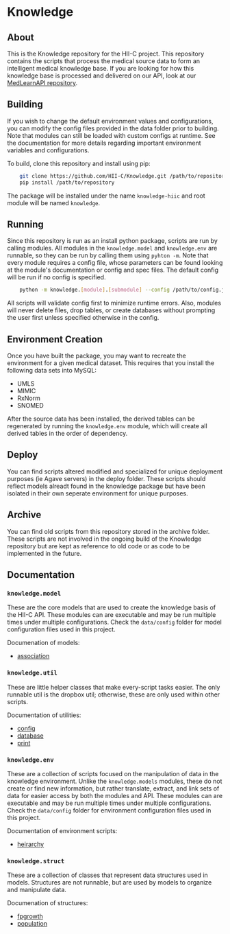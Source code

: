 # Knowledge

## About

This is the Knowledge repository for the HII-C project. This repository contains the scripts that process the medical source data to form an intelligent medical knowledge base. If you are looking for how this knowledge base is processed and delivered on our API, look at our [MedLearnAPI repository](https://github.com/HII-C/MedLearnAPI).

## Building

If you wish to change the default environment values and configurations, you can modify the config files provided in the data folder prior to building. Note that modules can still be loaded with custom configs at runtime. See the documentation for more details regarding important environment variables and configurations.

To build, clone this repository and install using pip:

```bash
    git clone https://github.com/HII-C/Knowledge.git /path/to/repository
    pip install /path/to/repository
```

The package will be installed under the name `knowledge-hiic` and root module will be named `knowledge`.

## Running

Since this repository is run as an install python package, scripts are run by calling modules. All modules in the `knowledge.model` and `knowledge.env` are runnable, so they can be run by calling them using `pyhton -m`. Note that every module requires a config file, whose parameters can be found looking at the module's documentation or config and spec files. The default config will be run if no config is specified.

```bash
    python -m knowledge.[module].[submodule] --config /path/to/config.json
```

All scripts will validate config first to minimize runtime errors. Also, modules will never delete files, drop tables, or create databases without prompting the user first unless specified otherwise in the config.

## Environment Creation

Once you have built the package, you may want to recreate the environment for a given medical dataset. This requires that you install the following data sets into MySQL:

- UMLS
- MIMIC
- RxNorm
- SNOMED

After the source data has been installed, the derived tables can be regenerated by running the `knowledge.env` module, which will create all derived tables in the order of dependency.

## Deploy

You can find scripts altered modified and specialized for unique deployment purposes (ie Agave servers) in the deploy folder. These scripts should reflect models alreadt found in the knowledge package but have been isolated in their own seperate environment for unique purposes.

## Archive

You can find old scripts from this repository stored in the archive folder. These scripts are not involved in the ongoing build of the Knowledge repository but are kept as reference to old code or as code to be implemented in the future.

## Documentation

### `knowledge.model`

These are the core models that are used to create the knowledge basis of the HII-C API. These modules can are executable and may be run multiple times under multiple configurations. Check the `data/config` folder for model configuration files used in this project.

Documenation of models:

- [association](https://github.com/HII-C/Knowledge/blob/master/docs/association.md)

### `knowledge.util`

These are little helper classes that make every-script tasks easier. The only runnable util is the dropbox util; otherwise, these are only used within other scripts.

Documentation of utilities:

- [config](https://github.com/HII-C/Knowledge/blob/master/docs/conifg.md)
- [database](https://github.com/HII-C/Knowledge/blob/master/docs/database.md)
- [print](https://github.com/HII-C/Knowledge/blob/master/docs/print.md)

### `knowledge.env`

These are a collection of scripts focused on the manipulation of data in the knowledge environment. Unlike the `knowledge.models` modules, these do not create or find new information, but rather translate, extract, and link sets of data for easier access by both the modules and API. These modules can are executable and may be run multiple times under multiple configurations. Check the `data/config` folder for environment configuration files used in this project.

Documentation of environment scripts:

- [heirarchy](https://github.com/HII-C/Knowledge/blob/master/docs/heirarhcy.md)

### `knowledge.struct`

These are a collection of classes that represent data structures used in models. Structures are not runnable, but are used by models to organize and manipulate data.

Documenation of structures:

- [fpgrowth](https://github.com/HII-C/Knowledge/blob/master/docs/fpgrowth.md)
- [population](https://github.com/HII-C/Knowledge/blob/master/docs/population.md)
